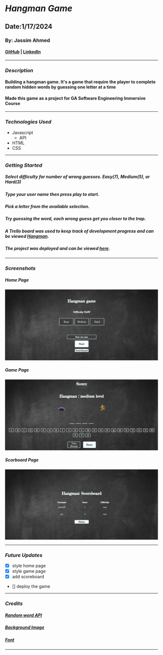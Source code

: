 # **_Hangman Game_**

## Date:1/17/2024

### By: Jassim Ahmed

#### [GitHub](https://github.com/9Jassim) | [LinkedIn](https://www.linkedin.com/in/jassim-mohammed-4ab7b7210/)

---

### **_Description_**

#### Building a hangman game. It's a game that require the player to complete random hidden words by guessing one letter at a time

#### Made this game as a project for GA Software Engineering Immersive Course

---

### **_Technologies Used_**

- Javascript
  - API
- HTML
- CSS

---

### **_Getting Started_**

##### Select difficulty for number of wrong guesses. Easy(7), Medium(5), or Hard(3)

##### Type your user name then press play to start.

##### Pick a letter from the available selection.

##### Try guessing the word, each wrong guess get you closer to the trap.

##### A Trello board was used to keep track of development progress and can be viewed [Hangman](https://trello.com/b/WMz7BGI0/hangman).

##### The project was deployed and can be viewed [here](URL).

---

### **_Screenshots_**

##### Home Page

![Home page](/home%20page.png)

##### Game Page

![Game Page](/game%20page.png)

##### Scorboard Page

![Scoreboard Page](/scoreboard.png)

---

### **_Future Updates_**

- [x] style home page
- [x] style game page
- [x] add scoreboard
- [] deploy the game

---

### **_Credits_**

##### [Random word API](https://random-word-api.vercel.app/)

##### [Background Image](https://www.shutterstock.com)

##### [Font](https://fonts.google.com/specimen/Fredericka+the+Great)

---
